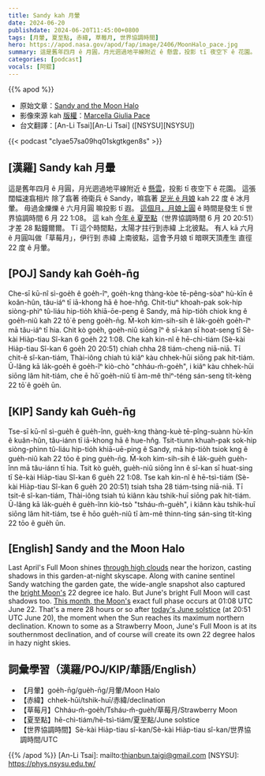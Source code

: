 ```yaml
---
title: Sandy kah 月暈
date: 2024-06-20
publishdate: 2024-06-20T11:45:00+0800
tags: [月暈, 夏至點, 赤緯, 草莓月, 世界協調時間]
hero: https://apod.nasa.gov/apod/fap/image/2406/MoonHalo_pace.jpg
summary: 這是舊年四月 ê 月圓，月光迵過地平線附近 ê 懸雲，投影 tī 夜空下 ê 花園。
categories: [podcast]
vocals: [阿錕]
---
```


{{% apod %}}

- 原始文章：[Sandy and the Moon Halo](https://apod.nasa.gov/apod/ap240620.html)
- 影像來源 kah [版權][copyright]：[Marcella Giulia Pace](https://greenflash.photo/about-me/)
- 台文翻譯：[An-Li Tsai][An-Li Tsai] ([NSYSU][NSYSU])

{{< podcast "clyae57sa09hq01skgtkgen8s" >}}

## [漢羅] Sandy kah 月暈
這是舊年四月 ê 月圓，月光迵過地平線附近 ê [懸雲][through high clouds]，投影 tī 夜空下 ê 花園。
這張闊幅速翕相片 除了翕著 徛衛兵 ê Sandy，嘛翕著 [足光 ê 月娘][bright Moon's] kah 22 度 ê 冰月暈。
毋過金爍爍 ê 六月月圓 嘛投影 tī 遐。
[這個月，月娘上圓][This month, the Moon's] ê 時間是發生 tī 世界協調時間 6 月 22 1:08。
這 kah [今年 ê 夏至點][today's June solstice]（世界協調時間 6 月 20 20:51）才差 28 點鐘爾爾。
Tī 這个時間點，太陽才拄行到赤緯 上北彼點。
有人 kā 六月 ê 月圓叫做「草莓月」，伊行到 赤緯 上南彼點，這會予月娘 tī 暗暝天頂產生 直徑 22 度 ê 月暈。

## [POJ] Sandy kah Goe̍h-n̄g
Che-sī kū-nî sì-goe̍h ê goe̍h-îⁿ, goe̍h-kng thàng-kòe tē-pêng-sòaⁿ hù-kīn ê koân-hûn, tâu-iáⁿ tī iā-khong hā ê hoe-hn̂g.
Chit-tiuⁿ khoah-pak sok-hip siòng-phìⁿ tû-liáu hip-tio̍h khiā-ōe-peng ê Sandy, mā hip-tio̍h chiok kng ê goe̍h-niû kah 22 tō͘ ê peng goe̍h-n̄g.
M̄-koh kim-sih-sih ê la̍k-goe̍h goe̍h-îⁿ mā tâu-iáⁿ tī hia.
Chit kò goe̍h, goe̍h-niû siōng îⁿ ê sî-kan sī hoat-seng tī Sè-kài Hia̍p-tiau Sî-kan 6 goe̍h 22 1:08.
Che kah kin-nî ê hē-chì-tiám (Sè-kài Hia̍p-tiau Sî-kan 6 goe̍h 20 20:51) chiah chha 28 tiám-cheng niā-niā.
Tī chit-ê sî-kan-tiám, Thài-iông chiah tú kiâⁿ kàu chhek-hūi siōng pak hit-tiám.
Ū-lâng kā la̍k-goe̍h ê goe̍h-îⁿ kiò-chò "chháu-m̂-goe̍h", i kiâⁿ kàu chhek-hūi siōng lâm hit-tiám, che ē hō͘ goe̍h-niû tī àm-mê thiⁿ-téng sán-seng ti̍t-kèng 22 tō͘ ê goe̍h ūn.

## [KIP] Sandy kah Gue̍h-n̄g
Tse-sī kū-nî sì-gue̍h ê gue̍h-înn, gue̍h-kng thàng-kuè tē-pîng-suànn hù-kīn ê kuân-hûn, tâu-iánn tī iā-khong hā ê hue-hn̂g.
Tsit-tiunn khuah-pak sok-hip siòng-phìnn tû-liáu hip-tio̍h khiā-uē-ping ê Sandy, mā hip-tio̍h tsiok kng ê gue̍h-niû kah 22 tōo ê ping gue̍h-n̄g.
M̄-koh kim-sih-sih ê la̍k-gue̍h gue̍h-înn mā tâu-iánn tī hia.
Tsit kò gue̍h, gue̍h-niû siōng înn ê sî-kan sī huat-sing tī Sè-kài Hia̍p-tiau Sî-kan 6 gue̍h 22 1:08.
Tse kah kin-nî ê hē-tsì-tiám (Sè-kài Hia̍p-tiau Sî-kan 6 gue̍h 20 20:51) tsiah tsha 28 tiám-tsing niā-niā.
Tī tsit-ê sî-kan-tiám, Thài-iông tsiah tú kiânn kàu tshik-huī siōng pak hit-tiám.
Ū-lâng kā la̍k-gue̍h ê gue̍h-înn kiò-tsò "tsháu-m̂-gue̍h", i kiânn kàu tshik-huī siōng lâm hit-tiám, tse ē hōo gue̍h-niû tī àm-mê thinn-tíng sán-sing ti̍t-kìng 22 tōo ê gue̍h ūn.

## [English] Sandy and the Moon Halo
Last April's Full Moon shines [through high clouds][through high clouds] near the horizon, casting shadows in this garden-at-night skyscape.
Along with canine sentinel Sandy watching the garden gate, the wide-angle snapshot also captured the [bright Moon's][bright Moon's] 22 degree ice halo.
But June's bright Full Moon will cast shadows too.
[This month, the Moon's][This month, the Moon's] exact full phase occurs at 01:08 UTC June 22.
That's a mere 28 hours or so after [today's June solstice][today's June solstice] (at 20:51 UTC June 20), the moment when the Sun reaches its maximum northern declination.
Known to some as a Strawberry Moon, June's Full Moon is at its southernmost declination, and of course will create its own 22 degree halos in hazy night skies.

## 詞彙學習（漢羅/POJ/KIP/華語/English）
- 【月暈】goe̍h-n̄g/gue̍h-n̄g/月暈/Moon Halo
- 【赤緯】chhek-hūi/tshik-huī/赤緯/declination
- 【草莓月】Chháu-m̂-goe̍h/Tsháu-m̂-gue̍h/草莓月/Strawberry Moon
- 【夏至點】hē-chì-tiám/hē-tsì-tiám/夏至點/June solstice
- 【世界協調時間】Sè-kài Hia̍p-tiau sî-kan/Sè-kài Hia̍p-tiau sî-kan/世界協調時間/UTC

{{% /apod %}}
[An-Li Tsai]: mailto:thianbun.taigi@gmail.com
[NSYSU]: https://phys.nsysu.edu.tw/

[copyright]: https://apod.nasa.gov/apod/fap/lib/about_apod.html#srapply
[License3]: https://creativecommons.org/licenses/by/3.0/
[License2]:https://creativecommons.org/licenses/by-nc-nd/2.0/

[through high clouds]:https://greenflash.photo/portfolio/lunar-halo/
[bright Moon's]:https://apod.nasa.gov/apod/ap220514.html
[This month, the Moon's]:https://science.nasa.gov/solar-system/skywatching/the-next-full-moon-is-the-strawberry-moon-2/
[today's June solstice]:https://earthsky.org/astronomy-essentials/everything-you-need-to-know-june-solstice/
